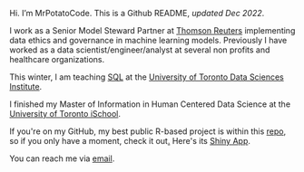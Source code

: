 Hi. I’m MrPotatoCode. This is a Github README, _updated Dec 2022_.

I work as a Senior Model Steward Partner at [Thomson Reuters](https://www.thomsonreuters.com/en.html) implementing data ethics and governance in machine learning models. Previously I have worked as a data scientist/engineer/analyst at several non profits and healthcare organizations.

This winter, I am teaching [SQL](https://github.com/mrpotatocode/DSI_SQL) at the [University of Toronto Data Sciences Institute](https://datasciences.utoronto.ca/).

I finished my Master of Information in Human Centered Data Science at the [University of Toronto iSchool](https://ischool.utoronto.ca/current-students/programs-courses/programs-of-study/master-of-information/human-centred-data-science-hcds/).

If you're on my GitHub, my best public R-based project is within this [repo](https://github.com/mrpotatocode/COFFEE_COFFEE_COFFEE), so if you only have a moment, check it out[.](https://external-content.duckduckgo.com/iu/?u=https%3A%2F%2Fmedia.giphy.com%2Fmedia%2Fl3vRlInF7QViJNOow%2Fgiphy.gif&f=1&nofb=1&ipt=e2ab716ba4e4a8c118443bf4f2f6f54a2433bf9f1e647f8195f90414b3476a09&ipo=images) Here's its [Shiny App](https://mrpotatocode.shinyapps.io/TastingNotePredictions/). 

You can reach me via <a href="mailto:mrpotatocode@ttrroossee.anonaddy.com">email</a>.

